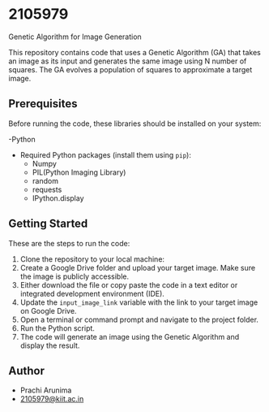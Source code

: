 # 2105979
Genetic Algorithm for Image Generation

This repository contains code that uses a Genetic Algorithm (GA) that takes an image as its input and generates the same image using N number of squares. The GA evolves a population of squares to approximate a target image.

## Prerequisites

Before running the code, these libraries should be installed on your system:

-Python
- Required Python packages (install them using `pip`):
  - Numpy
  - PIL(Python Imaging Library)
  - random
  - requests
  - IPython.display

## Getting Started

These are the steps to run the code:

1. Clone the repository to your local machine:
2. Create a Google Drive folder and upload your target image. Make sure the image is publicly accessible.
3. Either download the file or copy paste the code in a text editor or integrated development environment (IDE).
4. Update the `input_image_link` variable with the link to your target image on Google Drive.
5. Open a terminal or command prompt and navigate to the project folder.
6. Run the Python script.
7. The code will generate an image using the Genetic Algorithm and display the result.

## Author

- Prachi Arunima
- 2105979@kiit.ac.in
